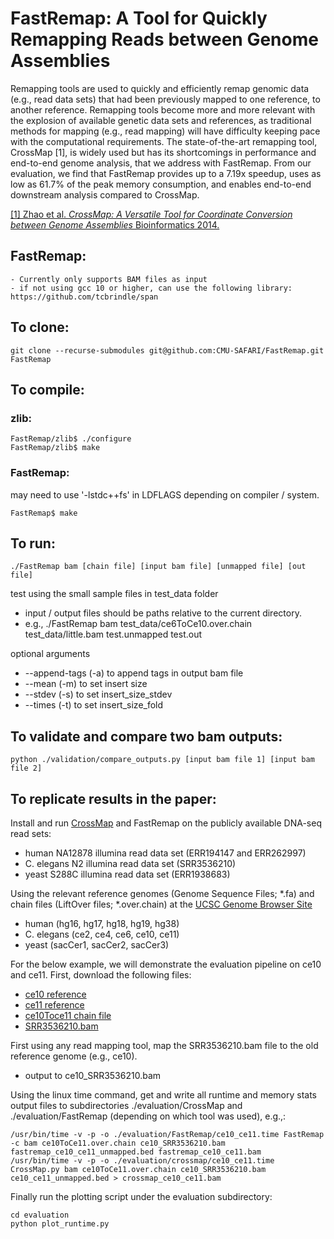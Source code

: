 # FastRemap: A Tool for Quickly Remapping Reads between Genome Assemblies 

Remapping tools are used to quickly and efficiently remap genomic data (e.g.,
read data sets) that had been previously mapped to one reference, to another
reference. Remapping tools become more and more relevant with the explosion of
available genetic data sets and references, as traditional methods for mapping
(e.g., read mapping) will have difficulty keeping pace with the computational
requirements. The state-of-the-art remapping tool, CrossMap \[1\], is widely
used but has its shortcomings in performance and end-to-end genome analysis,
that we address with FastRemap. From our evaluation, we find that FastRemap
provides up to a 7.19x speedup, uses as low as 61.7% of the peak memory
consumption, and enables end-to-end downstream analysis compared to CrossMap. 

[\[1\] Zhao et al. *CrossMap: A Versatile Tool for Coordinate Conversion between Genome Assemblies* Bioinformatics 2014.](https://academic.oup.com/bioinformatics/article/30/7/1006/234947?login=true) 

## FastRemap:
    - Currently only supports BAM files as input 
    - if not using gcc 10 or higher, can use the following library: https://github.com/tcbrindle/span

## To clone: 
```
git clone --recurse-submodules git@github.com:CMU-SAFARI/FastRemap.git FastRemap 
```

## To compile:
### zlib: 
```
FastRemap/zlib$ ./configure
FastRemap/zlib$ make
```

### FastRemap: 
may need to use '-lstdc++fs' in LDFLAGS depending on compiler / system. 
```
FastRemap$ make 
```

## To run: 
```
./FastRemap bam [chain file] [input bam file] [unmapped file] [out file]
```
test using the small sample files in test_data folder 
- input / output files should be paths relative to the current directory. 
- e.g., 
	./FastRemap bam test_data/ce6ToCe10.over.chain test_data/little.bam test.unmapped test.out

optional arguments
- --append-tags (-a) to append tags in output bam file 
- --mean (-m) to set insert size 
- --stdev (-s) to set insert_size_stdev
- --times (-t) to set insert_size_fold 

## To validate and compare two bam outputs: 
```
python ./validation/compare_outputs.py [input bam file 1] [input bam file 2] 
```

## To replicate results in the paper: 

Install and run [CrossMap](https://github.com/liguowang/CrossMap) and FastRemap on 
the publicly available DNA-seq read sets:
- human NA12878 illumina read data set (ERR194147 and ERR262997)
- C. elegans N2 illumina read data set (SRR3536210)
- yeast S288C illumina read data set (ERR1938683) 

Using the relevant reference genomes (Genome Sequence Files; \*.fa) and chain files (LiftOver
files; \*.over.chain) at the [UCSC Genome Browser
Site](https://hgdownload.soe.ucsc.edu/downloads.html) 
- human (hg16, hg17, hg18, hg19, hg38) 
- C. elegans (ce2, ce4, ce6, ce10, ce11) 
- yeast (sacCer1, sacCer2, sacCer3) 

For the below example, we will demonstrate the evaluation pipeline on ce10 and ce11. 
First, download the following files: 
- [ce10 reference](https://hgdownload.soe.ucsc.edu/goldenPath/ce10/bigZips/ce10.fa.gz)
- [ce11 reference](https://hgdownload.soe.ucsc.edu/goldenPath/ce11/bigZips/ce11.fa.gz) 
- [ce10Toce11 chain file](ce10ToCe11.over.chain.gz) 
- [SRR3536210.bam](https://www.ncbi.nlm.nih.gov/sra/SRR3536210) 

First using any read mapping tool, map the SRR3536210.bam file to the old reference genome (e.g., ce10). 
- output to ce10_SRR3536210.bam 

Using the linux time command, get and write all runtime and memory stats output
files to subdirectories ./evaluation/CrossMap and ./evaluation/FastRemap
(depending on which tool was used), e.g.,: 
``` 
/usr/bin/time -v -p -o ./evaluation/FastRemap/ce10_ce11.time FastRemap -c bam ce10ToCe11.over.chain ce10_SRR3536210.bam fastremap_ce10_ce11_unmapped.bed fastremap_ce10_ce11.bam 
/usr/bin/time -v -p -o ./evaluation/crossmap/ce10_ce11.time CrossMap.py bam ce10ToCe11.over.chain ce10_SRR3536210.bam ce10_ce11_unmapped.bed > crossmap_ce10_ce11.bam 
``` 

Finally run the plotting script under the evaluation subdirectory: 
```
cd evaluation 
python plot_runtime.py 
```


